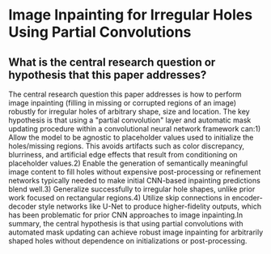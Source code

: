 # Image Inpainting for Irregular Holes Using Partial Convolutions

## What is the central research question or hypothesis that this paper addresses?

The central research question this paper addresses is how to perform image inpainting (filling in missing or corrupted regions of an image) robustly for irregular holes of arbitrary shape, size and location. The key hypothesis is that using a "partial convolution" layer and automatic mask updating procedure within a convolutional neural network framework can:1) Allow the model to be agnostic to placeholder values used to initialize the holes/missing regions. This avoids artifacts such as color discrepancy, blurriness, and artificial edge effects that result from conditioning on placeholder values.2) Enable the generation of semantically meaningful image content to fill holes without expensive post-processing or refinement networks typically needed to make initial CNN-based inpainting predictions blend well.3) Generalize successfully to irregular hole shapes, unlike prior work focused on rectangular regions.4) Utilize skip connections in encoder-decoder style networks like U-Net to produce higher-fidelity outputs, which has been problematic for prior CNN approaches to image inpainting.In summary, the central hypothesis is that using partial convolutions with automated mask updating can achieve robust image inpainting for arbitrarily shaped holes without dependence on initializations or post-processing.
